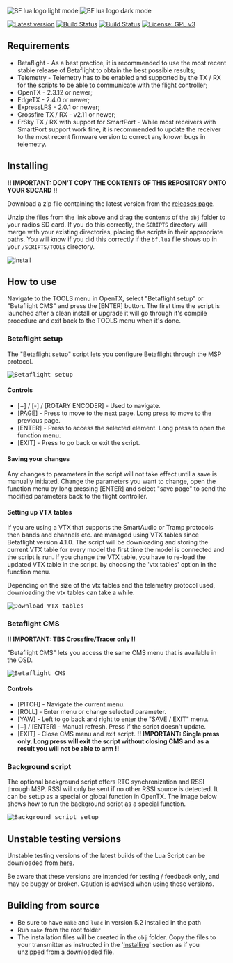 ![BF lua logo light mode](docs/assets/images/bf_lua_logo_light_mode.png#gh-light-mode-only)
![BF lua logo dark mode](docs/assets/images/bf_lua_logo_dark_mode.png#gh-dark-mode-only)

 [![Latest version](https://img.shields.io/github/v/release/betaflight/betaflight-tx-lua-scripts)](https://github.com/betaflight/betaflight-tx-lua-scripts/releases) [![Build Status](https://api.travis-ci.com/betaflight/betaflight-tx-lua-scripts.svg?branch=master)](https://travis-ci.com/betaflight/betaflight-tx-lua-scripts) [![Build Status](https://dev.azure.com/Betaflight/Betaflight%20Nightlies/_apis/build/status/betaflight.betaflight-tx-lua-scripts?branchName=master)](https://dev.azure.com/Betaflight/Betaflight%20Nightlies/_build/latest?definitionId=1&branchName=master) [![License: GPL v3](https://img.shields.io/badge/License-GPLv3-blue.svg)](https://www.gnu.org/licenses/gpl-3.0)

## Requirements

- Betaflight - As a best practice, it is recommended to use the most recent stable release of Betaflight to obtain the best possible results;
- Telemetry - Telemetry has to be enabled and supported by the TX / RX for the scripts to be able to communicate with the flight controller;
- OpenTX - 2.3.12 or newer;
- EdgeTX - 2.4.0 or newer;
- ExpressLRS - 2.0.1 or newer;
- Crossfire TX / RX - v2.11 or newer;
- FrSky TX / RX with support for SmartPort - While most receivers with SmartPort support work fine, it is recommended to update the receiver to the most recent firmware version to correct any known bugs in telemetry.

## Installing

**!! IMPORTANT: DON'T COPY THE CONTENTS OF THIS REPOSITORY ONTO YOUR SDCARD !!**

Download a zip file containing the latest version from the [releases page](https://github.com/betaflight/betaflight-tx-lua-scripts/releases).

Unzip the files from the link above and drag the contents of the `obj` folder to your radios SD card. If you do this correctly, the `SCRIPTS` directory will merge with your existing directories, placing the scripts in their appropriate paths.  You will know if you did this correctly if the `bf.lua` file shows up in your `/SCRIPTS/TOOLS` directory.

![Install](docs/assets/images/install.gif)

## How to use

Navigate to the TOOLS menu in OpenTX, select "Betaflight setup" or "Betaflight CMS" and press the [ENTER] button. The first time the script is launched after a clean install or upgrade it will go through it's compile procedure and exit back to the TOOLS menu when it's done.

### Betaflight setup

The "Betaflight setup" script lets you configure Betaflight through the MSP protocol.

<kbd>![Betaflight setup](docs/assets/images/how_to_use.gif)</kbd>

#### Controls

- [+] / [-] / [ROTARY ENCODER] - Used to navigate.
- [PAGE] - Press to move to the next page. Long press to move to the previous page.
- [ENTER] - Press to access the selected element. Long press to open the function menu.
- [EXIT] - Press to go back or exit the script.

#### Saving your changes

Any changes to parameters in the script will not take effect until a save is manually initiated. Change the parameters you want to change, open the function menu by long pressing [ENTER] and select "save page" to send the modified parameters back to the flight controller. 

#### Setting up VTX tables

If you are using a VTX that supports the SmartAudio or Tramp protocols then bands and channels etc. are managed using VTX tables since Betaflight version 4.1.0. The script will be downloading and storing the current VTX table for every model the first time the model is connected and the script is run. If you change the VTX table, you have to re-load the updated VTX table in the script, by choosing the 'vtx tables' option in the function menu.

Depending on the size of the vtx tables and the telemetry protocol used, downloading the vtx tables can take a while.

<kbd>![Download VTX tables](docs/assets/images/download_vtx_tables.gif)</kbd>

### Betaflight CMS

**!! IMPORTANT: TBS Crossfire/Tracer only !!**

"Betaflight CMS" lets you access the same CMS menu that is available in the OSD.

<kbd>![Betaflight CMS](docs/assets/images/how_to_use_cms.gif)</kbd>

#### Controls

- [PITCH] - Navigate the current menu.
- [ROLL] - Enter menu or change selected parameter.
- [YAW] - Left to go back and right to enter the "SAVE / EXIT" menu.
- [+] / [ENTER] - Manual refresh. Press if the script doesn't update.
- [EXIT] - Close CMS menu and exit script. **!! IMPORTANT: Single press only. Long press will exit the script without closing CMS and as a result you will not be able to arm !!**

### Background script

The optional background script offers RTC synchronization and RSSI through MSP. RSSI will only be sent if no other RSSI source is detected. It can be setup as a special or global function in OpenTX. The image below shows how to run the background script as a special function.

<kbd>![Background script setup](docs/assets/images/background_script_setup.png)</kbd>

## Unstable testing versions

Unstable testing versions of the latest builds of the Lua Script can be downloaded from [here](https://github.com/betaflight/betaflight-tx-lua-scripts-nightlies/releases).

Be aware that these versions are intended for testing / feedback only, and may be buggy or broken. Caution is advised when using these versions.

## Building from source

- Be sure to have `make` and `luac` in version 5.2 installed in the path
- Run `make` from the root folder
- The installation files will be created in the `obj` folder. Copy the files to your transmitter as instructed in the '[Installing](#installing)' section as if you unzipped from a downloaded file.
